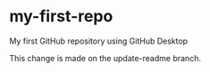 # my-first-repo
 My first GitHub repository using GitHub Desktop

<!-- This is an update for practice -->


This change is made on the update-readme branch.